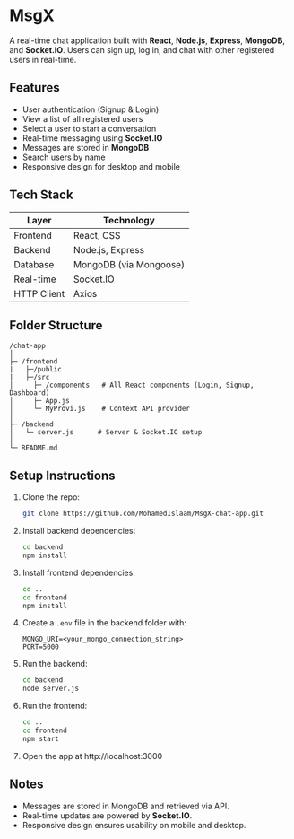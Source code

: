 # MsgX

A real-time chat application built with **React**, **Node.js**, **Express**, **MongoDB**, and **Socket.IO**. Users can sign up, log in, and chat with other registered users in real-time.

## Features

* User authentication (Signup & Login)
* View a list of all registered users
* Select a user to start a conversation
* Real-time messaging using **Socket.IO**
* Messages are stored in **MongoDB**
* Search users by name
* Responsive design for desktop and mobile

## Tech Stack

| Layer       | Technology             |
| ----------- | ---------------------- |
| Frontend    | React, CSS             |
| Backend     | Node.js, Express       |
| Database    | MongoDB (via Mongoose) |
| Real-time   | Socket.IO              |
| HTTP Client | Axios                  |

## Folder Structure

```
/chat-app
│
├─ /frontend
|   ├─/public
|   ├─/src
│     ├─ /components   # All React components (Login, Signup, Dashboard)
│     ├─ App.js
│     └─ MyProvi.js    # Context API provider
│
├─ /backend
│   └─ server.js      # Server & Socket.IO setup
│
└─ README.md
```

## Setup Instructions

1. Clone the repo:

   ```bash
   git clone https://github.com/MohamedIslaam/MsgX-chat-app.git
   ```
2. Install backend dependencies:

   ```bash
   cd backend
   npm install
   ```
3. Install frontend dependencies:

   ```bash
   cd ..
   cd frontend
   npm install
   ```
4. Create a `.env` file in the backend folder with:

   ```
   MONGO_URI=<your_mongo_connection_string>
   PORT=5000
   ```
5. Run the backend:

   ```bash
   cd backend
   node server.js
   ```
6. Run the frontend:

   ```bash
   cd ..
   cd frontend
   npm start
   ```
7. Open the app at http://localhost:3000

## Notes

* Messages are stored in MongoDB and retrieved via API.
* Real-time updates are powered by **Socket.IO**.
* Responsive design ensures usability on mobile and desktop.
